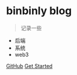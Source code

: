# binbinly blog

> 记录一些

- 后端
- 系统
- web3

[GitHub](https://github.com/binbinly/blog/)
[Get Started](#home)